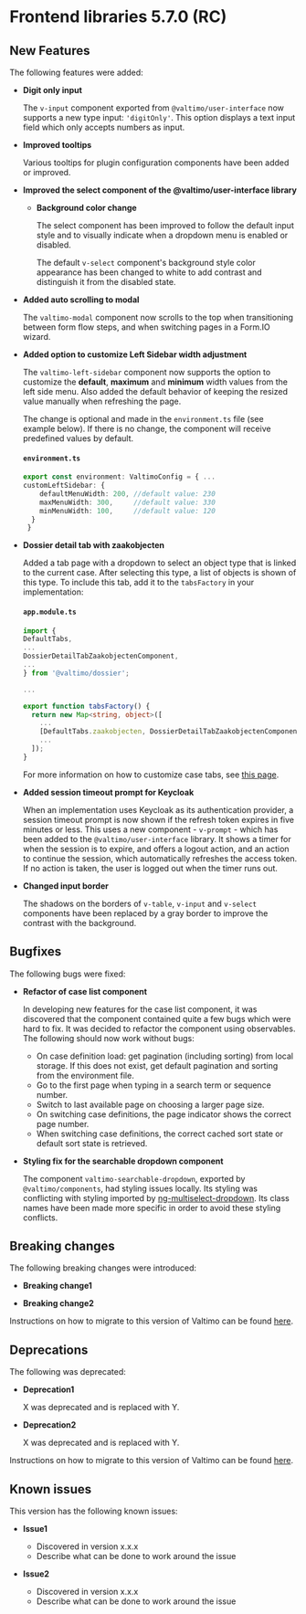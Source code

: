# Frontend libraries 5.7.0 (RC)

## New Features

The following features were added:

* **Digit only input**

  The `v-input` component exported from `@valtimo/user-interface` now supports a new type input: `'digitOnly'`. This
  option displays a text input field which only accepts numbers as input.

* **Improved tooltips**

  Various tooltips for plugin configuration components have been added or improved.

* **Improved the select component of the @valtimo/user-interface library**
  * **Background color change**

    The select component has been improved to follow the default input style and to visually indicate when a dropdown menu is enabled or disabled.

    The default `v-select` component's background style color appearance has been changed to white to add contrast and distinguish it from the disabled state.

* **Added auto scrolling to modal**

  The `valtimo-modal` component now scrolls to the top when transitioning between form flow steps, and when switching pages in a Form.IO wizard.

* **Added option to customize Left Sidebar width adjustment**
  
  The `valtimo-left-sidebar` component now supports the option to customize the **default**, **maximum** and **minimum**
width values from the left side menu. Also added the default behavior of keeping the resized value manually when refreshing the page.

  The change is optional and made in the `environment.ts` file (see example below). If there is no change, the component will receive predefined values by default.

  #### **`environment.ts`**
  
  ```typescript
  export const environment: ValtimoConfig = { ...
  customLeftSidebar: {
      defaultMenuWidth: 200, //default value: 230
      maxMenuWidth: 300,     //default value: 330
      minMenuWidth: 100,     //default value: 120
    }
   }
  ```

* **Dossier detail tab with zaakobjecten**

  Added a tab page with a dropdown to select an object type that is linked to the current case. After selecting this
  type, a list of objects is shown of this type. To include this tab, add it to the `tabsFactory` in your implementation:

  #### **`app.module.ts`**
  ```typescript
  import {
  DefaultTabs,
  ...
  DossierDetailTabZaakobjectenComponent,
  ...
  } from '@valtimo/dossier';
  
  ...
  
  export function tabsFactory() {
    return new Map<string, object>([
      ...
      [DefaultTabs.zaakobjecten, DossierDetailTabZaakobjectenComponent],
      ...
    ]);
  }
  ```
  
  For more information on how to customize case tabs, see [this page](../../../extending-valtimo/tabs/customizing-case-tabs.md).

* **Added session timeout prompt for Keycloak**
  
  When an implementation uses Keycloak as its authentication provider, a session timeout prompt is now shown if the
  refresh token expires in five minutes or less. This uses a new component - `v-prompt` - which has been added to the
  `@valtimo/user-interface` library. It shows a timer for when the session is to expire, and offers a logout action, and
  an action to continue the session, which automatically refreshes the access token. If no action is taken, the user
  is logged out when the timer runs out.

* **Changed input border**

  The shadows on the borders of `v-table`, `v-input` and `v-select` components have been replaced by a gray border
  to improve the contrast with the background.

## Bugfixes

The following bugs were fixed:

* **Refactor of case list component**

  In developing new features for the case list component, it was discovered that the component contained quite a few bugs
  which were hard to fix. It was decided to refactor the component using observables. The following should now work
  without bugs:
  * On case definition load: get pagination (including sorting) from local storage. If this does not exist, get default
    pagination and sorting from the environment file.
  * Go to the first page when typing in a search term or sequence number.
  * Switch to last available page on choosing a larger page size.
  * On switching case definitions, the page indicator shows the correct page number.
  * When switching case definitions, the correct cached sort state or default sort state is retrieved.

* **Styling fix for the searchable dropdown component**
  
  The component `valtimo-searchable-dropdown`, exported by `@valtimo/components`, had styling issues locally. Its styling
  was conflicting with styling imported by [ng-multiselect-dropdown](https://www.npmjs.com/package/ng-multiselect-dropdown).
  Its class names have been made more specific in order to avoid these styling conflicts.

## Breaking changes

The following breaking changes were introduced:

* **Breaking change1**

* **Breaking change2**

Instructions on how to migrate to this version of Valtimo can be found [here](migration.md).

## Deprecations

The following was deprecated:

* **Deprecation1**

  X was deprecated and is replaced with Y.
* **Deprecation2**

  X was deprecated and is replaced with Y.

Instructions on how to migrate to this version of Valtimo can be found [here](migration.md).

## Known issues

This version has the following known issues:

* **Issue1**
    * Discovered in version x.x.x
    * Describe what can be done to work around the issue

* **Issue2**
    * Discovered in version x.x.x
    * Describe what can be done to work around the issue

